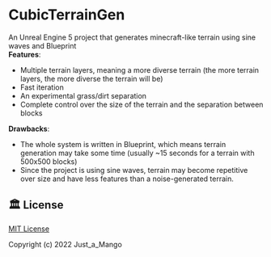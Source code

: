 # CubicTerrainGen

An Unreal Engine 5 project that generates minecraft-like terrain using sine waves and Blueprint\
**Features**:
- Multiple terrain layers, meaning a more diverse terrain (the more terrain layers, the more diverse the terrain will be)
- Fast iteration
- An experimental grass/dirt separation
- Complete control over the size of the terrain and the separation between blocks

**Drawbacks**:
- The whole system is written in Blueprint, which means terrain generation may take some time (usually ~15 seconds for a terrain with 500x500 blocks)
- Since the project is using sine waves, terrain may become repetitive over size and have less features than a noise-generated terrain.

## 🏛️ License
[MIT License](https://github.com/just-a-mango/CubicTerrainGen/blob/main/LICENSE)

Copyright (c) 2022 Just_a_Mango
